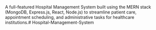 A full-featured Hospital Management System built using the MERN stack (MongoDB, Express.js, React, Node.js) to streamline patient care, appointment scheduling, and administrative tasks for healthcare institutions.# Hospital-Management-System

